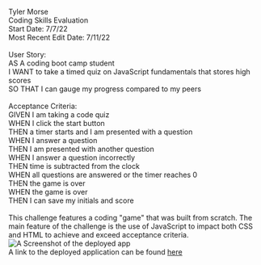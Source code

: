 Tyler Morse<br>
Coding Skills Evaluation<br>
Start Date: 7/7/22<br>
Most Recent Edit Date: 7/11/22<br>
<br>
User Story:<br>
AS A coding boot camp student<br>
I WANT to take a timed quiz on JavaScript fundamentals that stores high scores<br>
SO THAT I can gauge my progress compared to my peers<br>
<br>
Acceptance Criteria:<br>
GIVEN I am taking a code quiz<br>
WHEN I click the start button<br>
THEN a timer starts and I am presented with a question<br>
WHEN I answer a question<br>
THEN I am presented with another question<br>
WHEN I answer a question incorrectly<br>
THEN time is subtracted from the clock<br>
WHEN all questions are answered or the timer reaches 0<br>
THEN the game is over<br>
WHEN the game is over<br>
THEN I can save my initials and score<br>
<br>
This challenge features a coding "game" that was built from scratch. The main feature of the challenge is the use of JavaScript to impact both CSS and HTML to achieve and exceed acceptance criteria.<br>
<img src="assets/images/screenshot.jpg" alt="A Screenshot of the deployed app"><br>
A link to the deployed application can be found <a href="https://tmorse2222.github.io/CodingSkillsEvaluation/" target="blank">here</a>